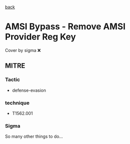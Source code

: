 [back](../index.md)
# AMSI Bypass - Remove AMSI Provider Reg Key
Cover by sigma :x: 

## MITRE
### Tactic
  - defense-evasion

### technique
  - T1562.001

### Sigma

 So many other things to do...